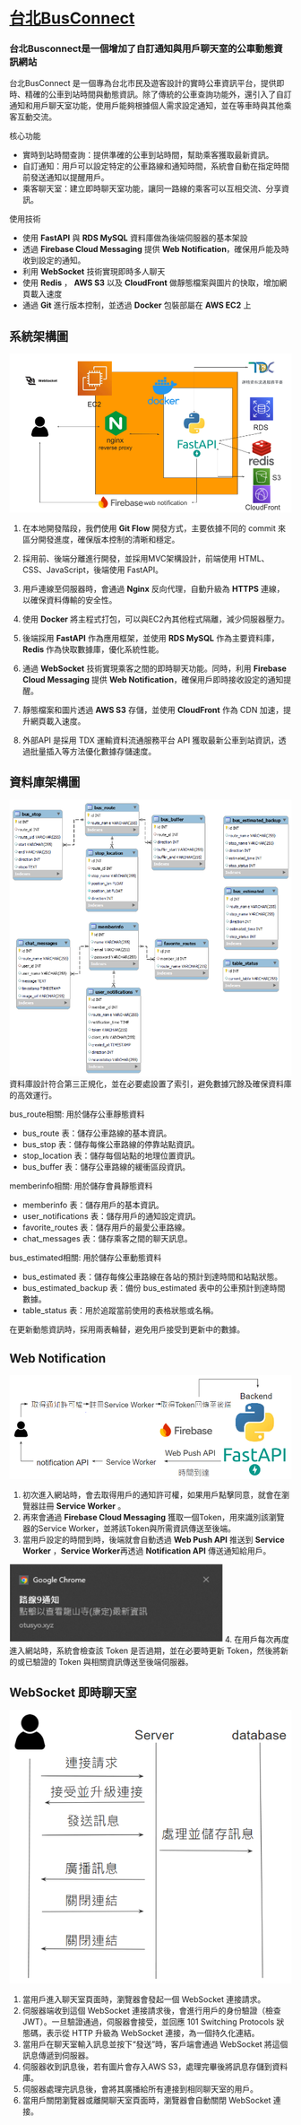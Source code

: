 # [台北BusConnect](https://otusyo.xyz/)

### 台北Busconnect是一個增加了自訂通知與用戶聊天室的公車動態資訊網站

台北BusConnect 是一個專為台北市民及遊客設計的實時公車資訊平台，提供即時、精確的公車到站時間與動態資訊。除了傳統的公車查詢功能外，還引入了自訂通知和用戶聊天室功能，使用戶能夠根據個人需求設定通知，並在等車時與其他乘客互動交流。
  
核心功能
- 實時到站時間查詢：提供準確的公車到站時間，幫助乘客獲取最新資訊。
- 自訂通知：用戶可以設定特定的公車路線和通知時間，系統會自動在指定時間前發送通知以提醒用戶。
- 乘客聊天室：建立即時聊天室功能，讓同一路線的乘客可以互相交流、分享資訊。

使用技術
- 使用 **FastAPI** 與 **RDS MySQL** 資料庫做為後端伺服器的基本架設
- 透過 **Firebase Cloud Messaging** 提供 **Web Notification**，確保用戶能及時收到設定的通知。
- 利用 **WebSocket** 技術實現即時多人聊天
- 使用 **Redis** ， **AWS S3** 以及 **CloudFront** 做靜態檔案與圖片的快取，增加網頁載入速度
- 通過 **Git** 進行版本控制，並透過 **Docker** 包裝部屬在 **AWS EC2** 上


## 系統架構圖
![ARD](images/ArchitectureDiagram.png)
1. 在本地開發階段，我們使用 **Git Flow** 開發方式，主要依據不同的 commit 來區分開發進度，確保版本控制的清晰和穩定。

2. 採用前、後端分離進行開發，並採用MVC架構設計，前端使用 HTML、CSS、JavaScript，後端使用 FastAPI。

3. 用戶連線至伺服器時，會通過 **Nginx** 反向代理，自動升級為 **HTTPS** 連線，以確保資料傳輸的安全性。

4. 使用 **Docker** 將主程式打包，可以與EC2內其他程式隔離，減少伺服器壓力。

5. 後端採用 **FastAPI** 作為應用框架，並使用 **RDS MySQL** 作為主要資料庫，**Redis** 作為快取數據庫，優化系統性能。

6. 通過 **WebSocket** 技術實現乘客之間的即時聊天功能。同時，利用 **Firebase Cloud Messaging** 提供 **Web Notification**，確保用戶即時接收設定的通知提醒。

7. 靜態檔案和圖片透過 **AWS S3** 存儲，並使用 **CloudFront** 作為 CDN 加速，提升網頁載入速度。

8. 外部API 是採用 TDX 運輸資料流通服務平台 API 獲取最新公車到站資訊，透過批量插入等方法優化數據存儲速度。

## 資料庫架構圖
![ERD](images/db.png)
資料庫設計符合第三正規化，並在必要處設置了索引，避免數據冗餘及確保資料庫的高效運行。

bus_route相關: 用於儲存公車靜態資料
- bus_route 表：儲存公車路線的基本資訊。
- bus_stop 表：儲存每條公車路線的停靠站點資訊。
- stop_location 表：儲存每個站點的地理位置資訊。
- bus_buffer 表：儲存公車路線的緩衝區段資訊。

memberinfo相關: 用於儲存會員靜態資料
- memberinfo 表：儲存用戶的基本資訊。
- user_notifications 表：儲存用戶的通知設定資訊。
- favorite_routes 表：儲存用戶的最愛公車路線。
- chat_messages 表：儲存乘客之間的聊天訊息。

bus_estimated相關: 用於儲存公車動態資料
- bus_estimated 表：儲存每條公車路線在各站的預計到達時間和站點狀態。
- bus_estimated_backup 表：備份 bus_estimated 表中的公車預計到達時間數據。
- table_status 表：用於追蹤當前使用的表格狀態或名稱。

在更新動態資訊時，採用兩表輪替，避免用戶接受到更新中的數據。
## Web Notification
![WEBD](images/webnotiflowchart.PNG)
1. 初次進入網站時，會去取得用戶的通知許可權，如果用戶點擊同意，就會在瀏覽器註冊 **Service Worker** 。
2. 再來會通過 **Firebase Cloud Messaging** 獲取一個Token，用來識別該瀏覽器的Service Worker，並將該Token與所需資訊傳送至後端。
3. 當用戶設定的時間到時，後端就會自動透過 **Web Push API** 推送到 **Service Worker** ，**Service Worker**再透過 **Notification API** 傳送通知給用戶。

![Noti](images/noti.PNG)
4. 在用戶每次再度進入網站時，系統會檢查該 Token 是否過期，並在必要時更新 Token，然後將新的或已驗證的 Token 與相關資訊傳送至後端伺服器。

 
## WebSocket 即時聊天室
![chat](images/chat.PNG)
1. 當用戶進入聊天室頁面時，瀏覽器會發起一個 WebSocket 連接請求。
2. 伺服器端收到這個 WebSocket 連接請求後，會進行用戶的身份驗證（檢查 JWT）。一旦驗證通過，伺服器會接受，並回應 101 Switching Protocols 狀態碼，表示從 HTTP 升級為 WebSocket 連接，為一個持久化連結。
3. 當用戶在聊天室輸入訊息並按下“發送”時，客戶端會通過 WebSocket 將這個訊息傳遞到伺服器。
4. 伺服器收到訊息後，若有圖片會存入AWS S3，處理完畢後將訊息存儲到資料庫。
5. 伺服器處理完訊息後，會將其廣播給所有連接到相同聊天室的用戶。
6. 當用戶關閉瀏覽器或離開聊天室頁面時，瀏覽器會自動關閉 WebSocket 連接。

